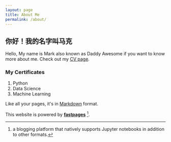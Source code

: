 ```yaml
---
layout: page
title: About Me
permalink: /about/
---
```


## 你好！我的名字叫马克
Hello, My name is Mark also known as Daddy Awesome if you want to know more about me. Check out my [CV page](https://daddyawesome.github.io/). 

### My Certificates
1. Python
2. Data Science
3. Machine Learning




Like all your pages, it's in [Markdown](https://guides.github.com/features/mastering-markdown/) format.

This website is powered by **[fastpages](https://github.com/fastai/fastpages)** [^1].



[^1]:a blogging platform that natively supports Jupyter notebooks in addition to other formats.
